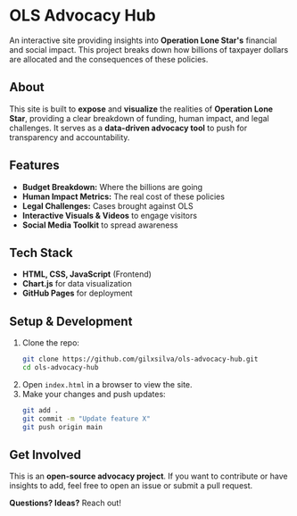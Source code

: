 # OLS Advocacy Hub

An interactive site providing insights into **Operation Lone Star's** financial and social impact. This project breaks down how billions of taxpayer dollars are allocated and the consequences of these policies.

## About  
This site is built to **expose** and **visualize** the realities of **Operation Lone Star**, providing a clear breakdown of funding, human impact, and legal challenges. It serves as a **data-driven advocacy tool** to push for transparency and accountability.

## Features
- **Budget Breakdown:** Where the billions are going  
- **Human Impact Metrics:** The real cost of these policies  
- **Legal Challenges:** Cases brought against OLS  
- **Interactive Visuals & Videos** to engage visitors  
- **Social Media Toolkit** to spread awareness  

## Tech Stack  
- **HTML, CSS, JavaScript** (Frontend)  
- **Chart.js** for data visualization  
- **GitHub Pages** for deployment  

## Setup & Development  
1. Clone the repo:  
   ```bash
   git clone https://github.com/gilxsilva/ols-advocacy-hub.git
   cd ols-advocacy-hub
   ```
2. Open `index.html` in a browser to view the site.  
3. Make your changes and push updates:  
   ```bash
   git add .
   git commit -m "Update feature X"
   git push origin main
   ```

## Get Involved  
This is an **open-source advocacy project**. If you want to contribute or have insights to add, feel free to open an issue or submit a pull request.  

**Questions? Ideas?** Reach out!  
